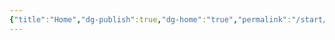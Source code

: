```yaml
---
{"title":"Home","dg-publish":true,"dg-home":"true","permalink":"/start/","tags":["gardenEntry"],"dgPassFrontmatter":true}
---
```



